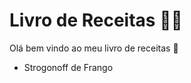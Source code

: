 # Livro de Receitas :man_cook:



Olá bem vindo ao meu livro de receitas :wave:

- Strogonoff de Frango
